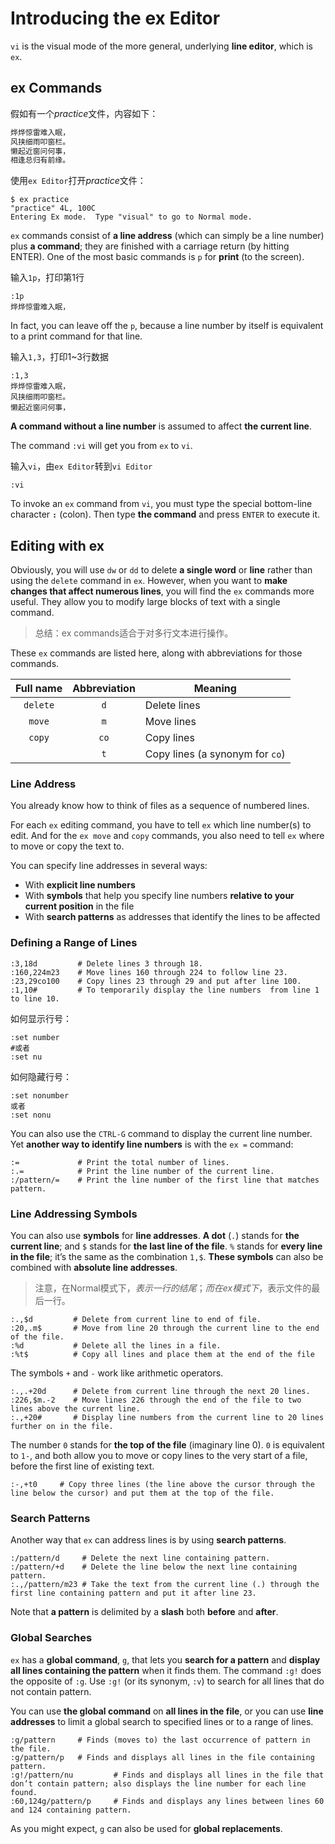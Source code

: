 # Introducing the ex Editor

`vi` is the visual mode of the more general, underlying **line editor**, which is `ex`.

## ex Commands

假如有一个*practice*文件，内容如下：

```txt
烨烨惊雷难入眠，
风挟细雨叩窗栏。
懒起近窗问何事，
相逢总归有前缘。
```

使用`ex Editor`打开*practice*文件：

```
$ ex practice
"practice" 4L, 100C
Entering Ex mode.  Type "visual" to go to Normal mode.
```

`ex` commands consist of **a line address** (which can simply be a line number) plus **a command**; they are finished with a carriage return (by hitting  ENTER). One of the most basic commands is `p` for **print** (to the screen). 

输入`1p`，打印第1行

```
:1p
烨烨惊雷难入眠，
```

In fact, you can leave off the `p`, because a line number by itself is equivalent to a print command for that line.

输入`1,3`，打印1~3行数据

```
:1,3
烨烨惊雷难入眠，
风挟细雨叩窗栏。
懒起近窗问何事，
```

**A command without a line number** is assumed to affect **the current line**.

The command `:vi` will get you from `ex` to `vi`.

输入`vi`，由`ex Editor`转到`vi Editor`

```
:vi
```
To invoke an `ex` command from `vi`, you must type the special bottom-line character **`:`** (colon). Then type **the command** and press `ENTER` to execute it.

## Editing with ex

Obviously, you will use `dw` or `dd` to delete **a single word** or **line** rather than using the `delete` command in `ex`. However, when you want to **make changes that affect numerous lines**, you will find the `ex` commands more useful. They allow you to modify large blocks of text with a single command.

> 总结：ex commands适合于对多行文本进行操作。

These `ex` commands are listed here, along with abbreviations for those commands.

| Full name | Abbreviation | Meaning |
|:---------:|:------------:|---------|
| `delete` | `d` | Delete lines |
| `move` | `m` | Move lines |
| `copy` | `co` | Copy lines |
|  | `t` | Copy lines (a synonym for `co`) |


### Line Address

You already know how to think of files as a sequence of numbered lines.

For each `ex` editing command, you have to tell `ex` which line number(s) to edit. And for the `ex move` and `copy` commands, you also need to tell `ex` where to move or copy the text to.

You can specify line addresses in several ways:
- With **explicit line numbers**
- With **symbols** that help you specify line numbers **relative to your current position** in the file
- With **search patterns** as addresses that identify the lines to be affected


### Defining a Range of Lines

```
:3,18d         # Delete lines 3 through 18.
:160,224m23    # Move lines 160 through 224 to follow line 23.
:23,29co100    # Copy lines 23 through 29 and put after line 100.
:1,10#         # To temporarily display the line numbers  from line 1 to line 10.
```

如何显示行号：

```
:set number
#或者
:set nu
```

如何隐藏行号：

```
:set nonumber
或者
:set nonu
```

You can also use the `CTRL-G` command to display the current line number.
Yet **another way to identify line numbers** is with the `ex =` command:

```
:=             # Print the total number of lines.
:.=            # Print the line number of the current line.
:/pattern/=    # Print the line number of the first line that matches pattern.
```

### Line Addressing Symbols

You can also use **symbols** for **line addresses**. **A dot** (`.`) stands for **the current line**; and `$` stands for **the last line of the file**. `%` stands for **every line in the file**; it’s the same as the combination `1,$`. **These symbols** can also be combined with **absolute line addresses**.

> 注意，在Normal模式下，$表示一行的结尾；而在ex模式下，$表示文件的最后一行。

```
:.,$d         # Delete from current line to end of file.
:20,.m$       # Move from line 20 through the current line to the end of the file.
:%d           # Delete all the lines in a file.
:%t$          # Copy all lines and place them at the end of the file
```

The symbols `+` and `-` work like arithmetic operators.

```
:.,.+20d      # Delete from current line through the next 20 lines.
:226,$m.-2    # Move lines 226 through the end of the file to two lines above the current line.
:.,+20#       # Display line numbers from the current line to 20 lines further on in the file.
```

The number `0` stands for **the top of the file** (imaginary line 0). `0` is equivalent to `1-`, and both allow you to move or copy lines to the very start of a file, before the first line of existing text.

```
:-,+t0     # Copy three lines (the line above the cursor through the line below the cursor) and put them at the top of the file.
```

### Search Patterns

Another way that `ex` can address lines is by using **search patterns**.

```
:/pattern/d     # Delete the next line containing pattern.
:/pattern/+d    # Delete the line below the next line containing pattern.
:.,/pattern/m23 # Take the text from the current line (.) through the first line containing pattern and put it after line 23.
```

Note that **a pattern** is delimited by a **slash** both **before** and **after**.

### Global Searches

`ex` has a **global command**, `g`, that lets you **search for a pattern** and **display all lines containing the pattern** when it finds them. The command `:g!` does the opposite of `:g`. Use `:g!` (or its synonym, `:v`) to search for all lines that do not contain pattern.

You can use **the global command** on **all lines in the file**, or you can use **line addresses** to limit a global search to specified lines or to a range of lines.

```
:g/pattern     # Finds (moves to) the last occurrence of pattern in the file.
:g/pattern/p   # Finds and displays all lines in the file containing pattern.
:g!/pattern/nu         # Finds and displays all lines in the file that don’t contain pattern; also displays the line number for each line found.
:60,124g/pattern/p     # Finds and displays any lines between lines 60 and 124 containing pattern.
```

As you might expect, `g` can also be used for **global replacements**.






